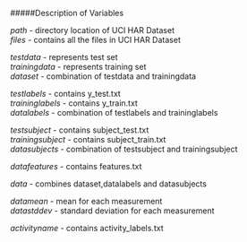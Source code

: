 #####Description of Variables

*path* - directory location of UCI HAR Dataset  
*files* - contains all the files in UCI HAR Dataset

*testdata* - represents test set  
*trainingdata* - represents training set  
*dataset* - combination of testdata and trainingdata  

*testlabels* - contains y_test.txt  
*traininglabels* - contains y_train.txt  
*datalabels* - combination of testlabels and traininglabels  

*testsubject* - contains subject_test.txt  
*trainingsubject* - contains subject_train.txt  
*datasubjects* - combination of testsubject and trainingsubject  

*datafeatures* - contains features.txt  

*data* - combines dataset,datalabels and datasubjects  

*datamean* - mean for each measurement  
*datastddev* - standard deviation for each measurement  

*activityname* - contains activity_labels.txt  

